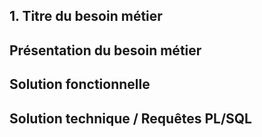 ## 1. Titre du besoin métier

## Présentation du besoin métier

## Solution fonctionnelle

## Solution technique / Requêtes PL/SQL
